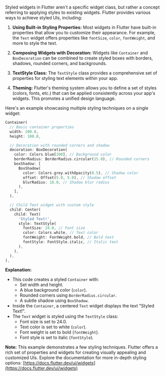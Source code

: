 Styled widgets in Flutter aren't a specific widget class, but rather a concept referring to applying styles to existing widgets. Flutter provides various ways to achieve styled UIs, including:

1. **Using Built-in Styling Properties:** Most widgets in Flutter have built-in properties that allow you to customize their appearance. For example, the `Text` widget offers properties like `fontSize`, `color`, `fontWeight`, and more to style the text.

2. **Composing Widgets with Decoration:** Widgets like `Container` and `BoxDecoration` can be combined to create styled boxes with borders, shadows, rounded corners, and backgrounds.

3. **TextStyle Class:** The `TextStyle` class provides a comprehensive set of properties for styling text elements within your app.

4. **Theming:**  Flutter's theming system allows you to define a set of styles (colors, fonts, etc.) that can be applied consistently across your app's widgets. This promotes a unified design language.

Here's an example showcasing multiple styling techniques on a single widget:

```dart
Container(
  // Basic container properties
  width: 200.0,
  height: 100.0,

  // Decoration with rounded corners and shadow
  decoration: BoxDecoration(
    color: Colors.blue[200], // Background color
    borderRadius: BorderRadius.circular(15.0), // Rounded corners
    boxShadow: [
      BoxShadow(
        color: Colors.grey.withOpacity(0.5), // Shadow color
        offset: Offset(5.0, 5.0), // Shadow offset
        blurRadius: 10.0, // Shadow blur radius
      ),
    ],
  ),

  // Child Text widget with custom style
  child: Center(
    child: Text(
      'Styled Text!',
      style: TextStyle(
        fontSize: 24.0, // Font size
        color: Colors.white, // Text color
        fontWeight: FontWeight.bold, // Bold text
        fontStyle: FontStyle.italic, // Italic text
      ),
    ),
  ),
),
```

**Explanation:**

- This code creates a styled `Container` with:
    - Set width and height.
    - A blue background color (`color`).
    - Rounded corners using `BorderRadius.circular`.
    - A subtle shadow using `BoxShadow`.
- Inside the `Container`, a centered `Text` widget displays the text "Styled Text!".
- The `Text` widget is styled using the `TextStyle` class:
    - Font size is set to 24.0.
    - Text color is set to white (`color`).
    - Font weight is set to bold (`fontWeight`).
    - Font style is set to italic (`fontStyle`).

**Note:** This example demonstrates a few styling techniques. Flutter offers a rich set of properties and widgets for creating visually appealing and customized UIs. Explore the documentation for more in-depth styling options: [https://docs.flutter.dev/ui/widgets](https://docs.flutter.dev/ui/widgets)
